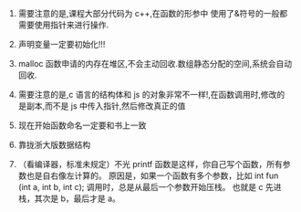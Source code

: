 1. 需要注意的是,课程大部分代码为 c++,在函数的形参中 使用了&符号的一般都需要使用指针来进行操作.

1. 声明变量一定要初始化!!!

1. malloc 函数申请的内存在堆区,不会主动回收.数组静态分配的空间,系统会自动回收.

1. 需要注意的是,c 语言的结构体和 js 的对象非常不一样!,在函数调用时,修改的是副本,而不是 js 中传入指针,然后修改真正的值

1. 现在开始函数命名一定要和书上一致

1. 靠拢浙大版数据结构

1. （看编译器，标准未规定）不光 printf 函数是这样，你自己写个函数，所有参数也是自右像左计算的。
   原因是，如果一个函数有多个参数，比如
   int fun (int a, int b, int c);
   调用时，总是从最后一个参数开始压栈。 也就是 c 先进栈，其次是 b，最后才是 a。
